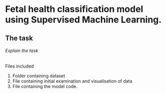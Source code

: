 # Fetal health classification model using Supervised Machine Learning.
## The task
###### Explain the task




Files included
  1. Folder containing dataset
  2. File containing initial examination and visualisation of data
  3. File containing the model code.

